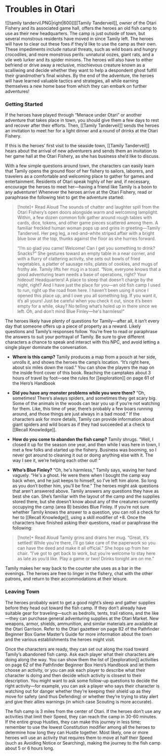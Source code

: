 # Troubles in Otari
![[tamily tandervil.PNG|right|600]][[Tamily Tanderveil]], owner of the Otari Fishery and its associated game hall, offers the heroes an old fish camp to use as their new headquarters. The camp is just outside of town, but several monstrous residents have moved in since Tamily left. The heroes will have to clear out these foes if they’d like to use the camp as their own. These impediments include natural threats, such as wild boars and hungry crocodiles, and more monstrous perils: unnatural oozes, giant rats, and a vile web lurker and its spider minions. The heroes will also have to either befriend or drive away a reclusive, mischievous creature known as a scalliwing and decide whether they want to help a despondent ghost fulfill their grandmother’s final wishes. By the end of the adventure, the heroes will have learned valuable tactics and strategies, all while earning themselves a new home base from which they can embark on further adventures! 

### Getting Started 
If the heroes have played through “Menace under Otari” or another adventure that takes place in town, you should give them a few days to rest and recover after their efforts. Then, [[Tamily Tanderveil]] sends the heroes an invitation to meet her for a light dinner and a round of drinks at the Otari Fishery. 

If this is the heroes’ first visit to the seaside town, [[Tamily Tanderveil]] hears about the arrival of new adventurers and sends them an invitation to her game hall at the Otari Fishery, as she has business she’d like to discuss. 

With a few simple questions around town, the characters can easily learn that Tamily opens the ground floor of her fishery to sailors, laborers, and travelers as a comfortable and welcoming place to gather for games and entertainment. Residents of Otari speak highly of her and, if necessary, encourage the heroes to meet her—having a friend like Tamily is a boon to any adventurer! Whenever the heroes arrive at the Otari Fishery, read or paraphrase the following text to get the adventure started:
> [!note]+ Read Aloud
> The sounds of chatter and laughter spill from the Otari Fishery’s open doors alongside warm and welcoming lamplight. Within, a few dozen common folk gather around rough tables with cards, dice, tokens, and other game pieces scattered among them. A familiar freckled human woman pops up and grins in greeting—Tamily Tanderveil. Her peg leg, a red-and-white striped affair with a bright blue bow at the top, thunks against the floor as she hurries forward. 
> 
> “I’m so glad you came! Welcome! Can I get you something to drink? Snacks?” She gestures toward an empty table in a near corner, and with a flurry of clattering activity, she sets out bowls of fried vegetables, a platter of sausage rolls, plates of cookies, and mugs of frothy ale. Tamily lifts her mug in a toast.
> “Now, everyone knows that a good adventuring team needs a base of operations, right? Your hideout! Headquarters! A place to sleep that doesn’t charge by the night, right? And I have just the place for you—an old fish camp I used to run, right up the road from here. I haven’t been using it since I opened this place up, and I owe you all something big. If you want it, it’s all yours! Just be careful when you check it out, since it’s been empty for a while, okay? No telling what’s holed up in there since we left. Oh, and don’t mind Blue Finley—he's harmless!"

The heroes likely have plenty of questions for Tamily—after all, it isn’t every day that someone offers up a piece of property as a reward. Likely questions and Tamily’s responses follow. You’re free to read or paraphrase the answers to suit your portrayal of Tamily. Be sure to give different characters a chance to speak and interact with this NPC, and avoid letting a single player dominate the conversation.

- **Where is this camp?** Tamily produces a map from a pouch at her side, unrolls it, and shows the heroes the camp’s location. “It’s right here, about six miles down the road.” You can show the players the map on the inside front cover of this book. Reaching the camptakes about 3 hours of travel by foot—see the rules for [[exploration]] on page 61 of the Hero’s Handbook
- **Did you have any monster problems while you were there?** “Oh, sometimes! There’s always spiders, and sometimes they get scary big. Some of the animals in the woods can tear you up if you’re not watching for them. Like, this time of year, there’s probably a few boars running around, and those things are just always in a bad mood.” If the characters ask for more details, Tamily can provide information about giant spiders and wild boars as if they had succeeded at a check to [[Recall Knowledge]].

- **How do you come to abandon the fish camp?** Tamily shrugs. “Well, I closed it up for the season one year, and then while I was here in town, I met a few folks and started up the fishery. Business was booming, so I never got around to cleaning it out or doing anything else with it. The way I see it, we’re helping each other out! ”

- **Who’s Blue Finley?** “Oh, he's harmless,” Tamily says, waving her hand vaguely. “He's a ghost. He were there when I bought the camp way back when, and he just keeps to himself, so I’ve left him alone. So long as you don’t bother him, you’ll be fine.” The heroes might ask questions that aren’t answered above. Tamily answers any questions they have as best she can. She’s familiar with the layout of the camp and the supplies stored there, but she doesn’t know about any of the creatures currently occupying the camp (area B) besides Blue Finley. If you’re not sure whether Tamily knows the answer to a question, you can roll a check for her to [[Recall Knowledge]], using a skill modifier of +8. Once the characters have finished asking their questions, read or paraphrase the following:

> [!note]+ Read Aloud
> Tamily grins and drains her mug. “Great, it’s settled! While you’re there, I’ll go take care of the paperwork so you can have the deed and make it all official.” She hops up from her chair. “I’ve got to get back to work, but you’re welcome to stay here as late as you’d like. Play a game or two! Drinks tonight are on me.”

Tamily makes her way back to the counter she uses as a bar in the evenings. The heroes are free to linger in the fishery, chat with the other patrons, and return to their accommodations at their leisure.

### Leaving Town 
The heroes probably want to get a good night’s sleep and gather supplies before they head out toward the fish camp. If they don’t already have suitable gear for traveling—such as bedrolls, tents, trail rations, and the like—they can purchase general adventuring supplies at the Otari Market. New weapons, armor, shields, ammunition, and similar materials are available at the Otari Garrison. Refer to the Otari gazetteer on page 82 of the Pathfinder Beginner Box Game Master’s Guide for more information about the town and the various establishments the heroes might visit. 

Once the characters are ready, they can set out along the road toward Tamily’s abandoned fish camp. Ask each player what their characters are doing along the way. You can show them the list of [[exploration]] activities on page 62 of the Pathfinder Beginner Box Hero’s Handbook and let them choose an activity, or you can ask each player to describe what their character is doing and then decide which activity is closest to their description. You might want to ask some follow-up questions to decide the right activity—for example, you can ask a player who says their character is watching out for danger whether they’re keeping their shield up as they move for safety (and thus Defending) or whether they’re trying to stay alert and give their allies warnings (in which case Scouting is more accurate). 

The fish camp is 3 miles from the center of Otari. If the heroes don’t use any activities that limit their Speed, they can reach the camp in 30-60 minutes. If the entire group Hustles, they can make this journey in less time; remember to use the lowest Constitution modifier among all the heroes to determine how long they can Hustle together. Most likely, one or more heroes will use an activity that requires them to move at half their Speed (such as Avoiding Notice or Searching), making the journey to the fish camp about 5 or 6 hours long.
